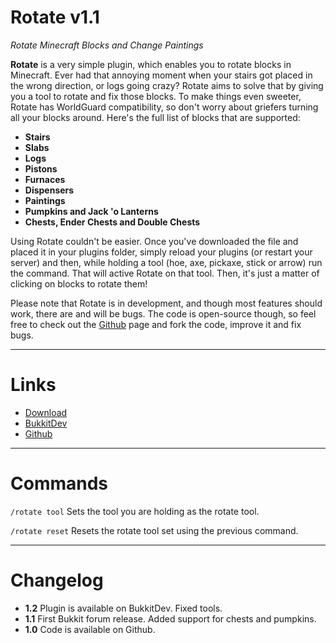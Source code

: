 # Rotate v1.1
*Rotate Minecraft Blocks and Change Paintings*

**Rotate** is a very simple plugin, which enables you to rotate blocks in Minecraft. Ever had that annoying moment when your stairs got placed in the wrong direction, or logs going crazy? Rotate aims to solve that by giving you a tool to rotate and fix those blocks. To make things even sweeter, Rotate has WorldGuard compatibility, so don't worry about griefers turning all your blocks around. Here's the full list of blocks that are supported:

+ **Stairs**
+ **Slabs**
+ **Logs**
+ **Pistons**
+ **Furnaces**
+ **Dispensers**
+ **Paintings**
+ **Pumpkins and Jack 'o Lanterns**
+ **Chests, Ender Chests and Double Chests**

Using Rotate couldn't be easier. Once you've downloaded the file and placed it in your plugins folder, simply reload your plugins (or restart your server) and then, while holding a tool (hoe, axe, pickaxe, stick or arrow) run the command. That will active Rotate on that tool. Then, it's just a matter of clicking on blocks to rotate them!

Please note that Rotate is in development, and though most features should work, there are and will be bugs. The code is open-source though, so feel free to check out the [Github](http://github.com/bongomice/rotate) page and fork the code, improve it and fix bugs.

-----

# Links

+ [Download](http://dev.bukkit.org/media/files/614/311/Rotate.jar)
+ [BukkitDev](http://dev.bukkit.org/server-mods/rotate/)
+ [Github](http://github.com/bongomice/rotate)

-----

# Commands

``/rotate tool``
Sets the tool you are holding as the rotate tool.

``/rotate reset``
Resets the rotate tool set using the previous command.

-----

# Changelog

+ **1.2** Plugin is available on BukkitDev. Fixed tools.
+ **1.1** First Bukkit forum release. Added support for chests and pumpkins.
+ **1.0** Code is available on Github.